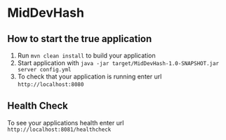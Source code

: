 # MidDevHash

How to start the true application
---

1. Run `mvn clean install` to build your application
1. Start application with `java -jar target/MidDevHash-1.0-SNAPSHOT.jar server config.yml`
1. To check that your application is running enter url `http://localhost:8080`

Health Check
---

To see your applications health enter url `http://localhost:8081/healthcheck`
